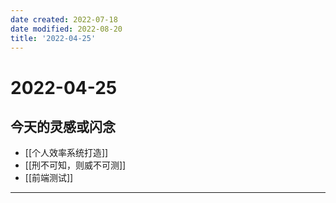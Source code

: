 ```yaml
---
date created: 2022-07-18
date modified: 2022-08-20
title: '2022-04-25'
---
```


# 2022-04-25

## 今天的灵感或闪念

- [[个人效率系统打造]]
- [[刑不可知，则威不可测]]
- [[前端测试]]
---
